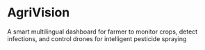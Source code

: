 # AgriVision
A smart multilingual dashboard for farmer to monitor crops, detect infections, and control drones for intelligent pesticide spraying
